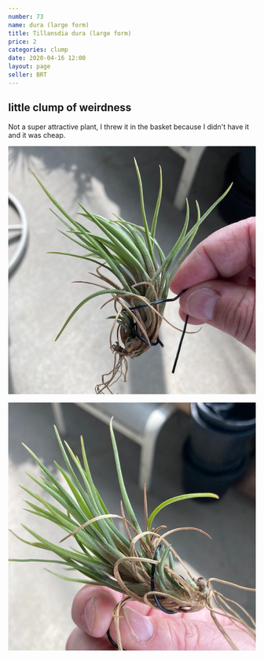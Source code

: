```yaml
---
number: 73
name: dura (large form)
title: Tillansdia dura (large form)
price: 2
categories: clump
date: 2020-04-16 12:00
layout: page
seller: BRT
---
```

## little clump of weirdness

Not a super attractive plant, I threw it in the basket because I didn't have it and it was cheap.

!["Tillandsia dura (large form)"](/i/IMG_0984.jpeg "Tillandsia dura (large form)")

!["Tillandsia dura (large form)"](/i/IMG_0985.jpeg "Tillandsia dura (large form)")
